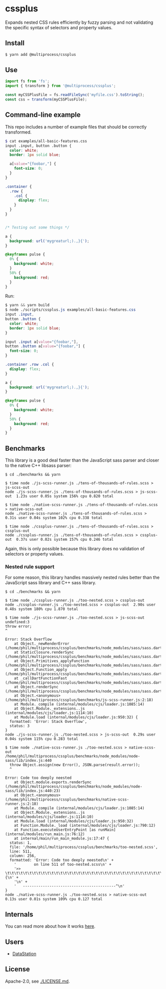 # cssplus

Expands nested CSS rules efficiently by fuzzy parsing and not
validating the specific syntax of selectors and property values.

## Install

```bash
$ yarn add @multiprocess/cssplus
```

## Use

```js
import fs from 'fs';
import { transform } from '@multiprocess/cssplus';

const myCSSPlusFile = fs.readFileSync('myfile.css').toString();
const css = transform(myCSSPlusFile);
```

## Command-line example

This repo includes a number of example files that should be correctly
transformed.

```scss
$ cat examples/all-basic-features.css
input .input, button .button {
  color: white;
  border: 1px solid blue;

  a[value="{foobar,"] {
    font-size: 0;
  }
}

.container {
  .row {
    .col {
      display: flex;
    }
  }
}


/* Testing out some things */

a {
  background: url('mygreaturl;).,}{');
}

@keyframes pulse {
  0% {
    background: white;
  }
  50% {
    background: red;
  }
}
```

Run:

```css
$ yarn && yarn build
$ node ./scripts/cssplus.js examples/all-basic-features.css
input .input,
button .button {
  color: white;
  border: 1px solid blue;
}

input .input a[value="{foobar,"],
button .button a[value="{foobar,"] {
  font-size: 0;
}

.container .row .col {
  display: flex;
}

a {
  background: url('mygreaturl;).,}{');
}

@keyframes pulse {
  0% {
    background: white;
  }
  50% {
    background: red;
  }
}
```

## Benchmarks

This library is a good deal faster than the JavaScript sass parser and
closer to the native C++ libsass parser:

```
$ cd ./benchmarks && yarn

$ time node ./js-scss-runner.js ./tens-of-thousands-of-rules.scss > js-scss-out
node ./js-scss-runner.js ./tens-of-thousands-of-rules.scss > js-scss-out  1.23s user 0.05s system 156% cpu 0.820 total

$ time node ./native-scss-runner.js ./tens-of-thousands-of-rules.scss > native-scss-out
node ./native-scss-runner.js ./tens-of-thousands-of-rules.scss >   0.31s user 0.04s system 102% cpu 0.338 total

$ time node ./cssplus-runner.js ./tens-of-thousands-of-rules.scss > cssplus-out
node ./cssplus-runner.js ./tens-of-thousands-of-rules.scss > cssplus-out  0.37s user 0.02s system 157% cpu 0.246 total
```

Again, this is only possible because this library does no validation
of selectors or property values.

### Nested rule support

For some reason, this library handles massively nested rules better
than the JavaScript sass library and C++ sass library.

```
$ cd ./benchmarks && yarn

$ time node ./cssplus-runner.js ./too-nested.scss > cssplus-out 
node ./cssplus-runner.js ./too-nested.scss > cssplus-out  2.90s user 0.48s system 180% cpu 1.870 total

$ time node ./js-scss-runner.js ./too-nested.scss > js-scss-out                        
undefined:3
throw error;
^

Error: Stack Overflow
    at Object._newRenderError (/home/phil/multiprocess/cssplus/benchmarks/node_modules/sass/sass.dart.js:16144:19)
    at StaticClosure.renderSync (/home/phil/multiprocess/cssplus/benchmarks/node_modules/sass/sass.dart.js:15947:23)
    at Object.Primitives_applyFunction (/home/phil/multiprocess/cssplus/benchmarks/node_modules/sass/sass.dart.js:6140:30)
    at Object.Function_apply (/home/phil/multiprocess/cssplus/benchmarks/node_modules/sass/sass.dart.js:13486:16)
    at _callDartFunctionFast (/home/phil/multiprocess/cssplus/benchmarks/node_modules/sass/sass.dart.js:15192:16)
    at Object.renderSync (/home/phil/multiprocess/cssplus/benchmarks/node_modules/sass/sass.dart.js:15170:18)
    at Object.<anonymous> (/home/phil/multiprocess/cssplus/benchmarks/js-scss-runner.js:2:18)
    at Module._compile (internal/modules/cjs/loader.js:1085:14)
    at Object.Module._extensions..js (internal/modules/cjs/loader.js:1114:10)
    at Module.load (internal/modules/cjs/loader.js:950:32) {
  formatted: 'Error: Stack Overflow',
  status: 3
}
node ./js-scss-runner.js ./too-nested.scss > js-scss-out  0.29s user 0.04s system 115% cpu 0.283 total

$ time node ./native-scss-runner.js ./too-nested.scss > native-scss-out
/home/phil/multiprocess/cssplus/benchmarks/node_modules/node-sass/lib/index.js:440
  throw Object.assign(new Error(), JSON.parse(result.error));
  ^

Error: Code too deeply neested
    at Object.module.exports.renderSync (/home/phil/multiprocess/cssplus/benchmarks/node_modules/node-sass/lib/index.js:440:23)
    at Object.<anonymous> (/home/phil/multiprocess/cssplus/benchmarks/native-scss-runner.js:2:18)
    at Module._compile (internal/modules/cjs/loader.js:1085:14)
    at Object.Module._extensions..js (internal/modules/cjs/loader.js:1114:10)
    at Module.load (internal/modules/cjs/loader.js:950:32)
    at Function.Module._load (internal/modules/cjs/loader.js:790:12)
    at Function.executeUserEntryPoint [as runMain] (internal/modules/run_main.js:76:12)
    at internal/main/run_main_module.js:17:47 {
  status: 1,
  file: '/home/phil/multiprocess/cssplus/benchmarks/too-nested.scss',
  line: 511,
  column: 256,
  formatted: 'Error: Code too deeply neested\n' +
    '        on line 511 of too-nested.scss\n' +
    '>> \t\t\t\t\t\t\t\t\t\t\t\t\t\t\t\t\t\t\t\t\t\t\t\t\t\t\t\t\t\t\t\t\t\t\t\t\t\t\t\t\t\tdiv {\n' +
    '\n' +
    '   ------------------------------------------^\n'
}
node ./native-scss-runner.js ./too-nested.scss > native-scss-out  0.13s user 0.01s system 109% cpu 0.127 total
```

## Internals

You can read more about how it works [here](https://datastation.multiprocess.io/blog/2021-10-31-building-a-nested-css-rule-expander.html).

## Users

* [DataStation](https://github.com/multiprocessio/datastation)

## License

Apache-2.0, see [./LICENSE.md](./LICENSE.md).
